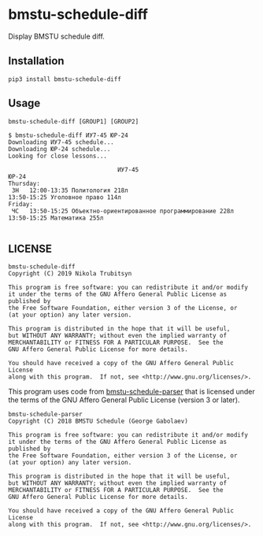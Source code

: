 # bmstu-schedule-diff
Display BMSTU schedule diff.

## Installation
`pip3 install bmstu-schedule-diff`

## Usage
```
bmstu-schedule-diff [GROUP1] [GROUP2]
```
```
$ bmstu-schedule-diff ИУ7-45 ЮР-24
Downloading ИУ7-45 schedule...
Downloading ЮР-24 schedule...
Looking for close lessons...

                               ИУ7-45                                         ЮР-24              
Thursday:
 ЗН   12:00-13:35 Политология 218л                                 13:50-15:25 Уголовное право 114л 
Friday:
 ЧС   13:50-15:25 Объектно-ориентированное программирование 228л   13:50-15:25 Математика 255л      


```

## LICENSE
```
bmstu-schedule-diff
Copyright (C) 2019 Nikola Trubitsyn

This program is free software: you can redistribute it and/or modify
it under the terms of the GNU Affero General Public License as published by
the Free Software Foundation, either version 3 of the License, or
(at your option) any later version.

This program is distributed in the hope that it will be useful,
but WITHOUT ANY WARRANTY; without even the implied warranty of
MERCHANTABILITY or FITNESS FOR A PARTICULAR PURPOSE.  See the
GNU Affero General Public License for more details.

You should have received a copy of the GNU Affero General Public License
along with this program.  If not, see <http://www.gnu.org/licenses/>.
```

This program uses code from [bmstu-schedule-parser](https://github.com/BMSTU-Schedule/bmstu-schedule-parser) that is licensed under the terms of the GNU Affero General Public License (version 3 or later).

```
bmstu-schedule-parser
Copyright (C) 2018 BMSTU Schedule (George Gabolaev)

This program is free software: you can redistribute it and/or modify
it under the terms of the GNU Affero General Public License as published by
the Free Software Foundation, either version 3 of the License, or
(at your option) any later version.

This program is distributed in the hope that it will be useful,
but WITHOUT ANY WARRANTY; without even the implied warranty of
MERCHANTABILITY or FITNESS FOR A PARTICULAR PURPOSE.  See the
GNU Affero General Public License for more details.

You should have received a copy of the GNU Affero General Public License
along with this program.  If not, see <http://www.gnu.org/licenses/>.
```